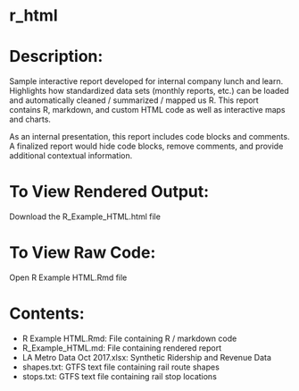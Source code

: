# r_html

# Description: 
Sample interactive report developed for internal company lunch and learn. Highlights how standardized data sets (monthly reports, etc.) can be loaded and automatically cleaned / summarized / mapped us R. This report contains R, markdown, and custom HTML code as well as interactive maps and charts. 

As an internal presentation, this report includes code blocks and comments. A finalized report would hide code blocks, remove comments, and provide additional contextual information. 

# To View Rendered Output:
Download the R_Example_HTML.html file

# To View Raw Code:
Open R Example HTML.Rmd file

# Contents:
* R Example HTML.Rmd: File containing R / markdown code
* R_Example_HTML.md: File containing rendered report 
* LA Metro Data Oct 2017.xlsx: Synthetic Ridership and Revenue Data
* shapes.txt: GTFS text file containing rail route shapes
* stops.txt: GTFS text file containing rail stop locations
